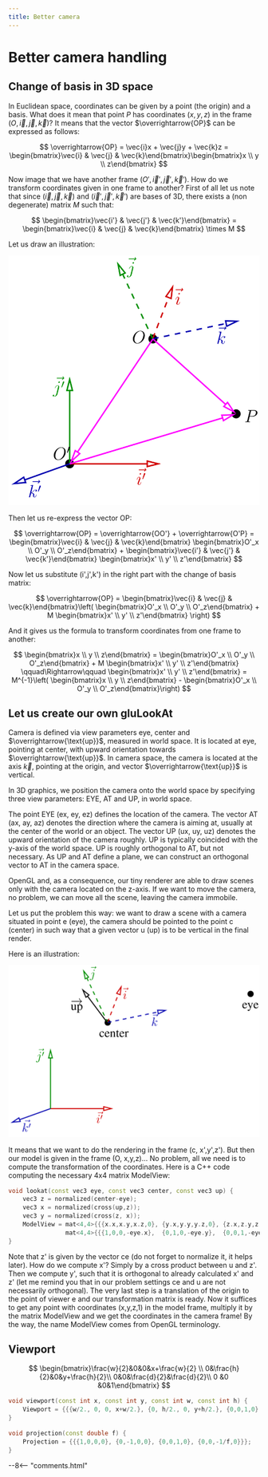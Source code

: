 ```yaml
---
title: Better camera
---
```


# Better camera handling


## Change of basis in 3D space

In Euclidean space, coordinates can be given by a point (the origin) and a basis. What does it mean that point $P$ has coordinates $(x,y,z)$ in the frame $(O, \vec i,\vec j,\vec k)$?
It means that the vector $\overrightarrow{OP}$ can be expressed as follows:

$$
\overrightarrow{OP} = \vec{i}x + \vec{j}y + \vec{k}z = \begin{bmatrix}\vec{i} & \vec{j} & \vec{k}\end{bmatrix}\begin{bmatrix}x \\ y \\ z\end{bmatrix}
$$

Now image that we have another frame $(O', \vec i',\vec j',\vec k')$.
How do we transform coordinates given in one frame to another?
First of all let us note that since $(\vec i,\vec j,\vec k)$ and $(\vec i', \vec j',\vec k')$ are bases of 3D, there exists a (non degenerate) matrix $M$ such that:

$$
\begin{bmatrix}\vec{i'} & \vec{j'} & \vec{k'}\end{bmatrix} =
\begin{bmatrix}\vec{i} & \vec{j} & \vec{k}\end{bmatrix} \times M
$$

Let us draw an illustration:


![](camera/basis_change.svg)

Then let us re-express the vector OP:

$$
\overrightarrow{OP} = \overrightarrow{OO'} + \overrightarrow{O'P} = 
\begin{bmatrix}\vec{i} & \vec{j} & \vec{k}\end{bmatrix}
\begin{bmatrix}O'_x \\ O'_y \\ O'_z\end{bmatrix} + 
\begin{bmatrix}\vec{i'} & \vec{j'} & \vec{k'}\end{bmatrix} 
\begin{bmatrix}x' \\ y' \\ z'\end{bmatrix} 
$$

Now let us substitute (i',j',k') in the right part with the change of basis matrix:


$$
\overrightarrow{OP} =
\begin{bmatrix}\vec{i} & \vec{j} & \vec{k}\end{bmatrix}\left(
\begin{bmatrix}O'_x \\ O'_y \\ O'_z\end{bmatrix} + 
 M \begin{bmatrix}x' \\ y' \\ z'\end{bmatrix} \right)
$$

And it gives us the formula to transform coordinates from one frame to another:



$$
 \begin{bmatrix}x \\ y \\ z\end{bmatrix} = 
\begin{bmatrix}O'_x \\ O'_y \\ O'_z\end{bmatrix} + 
 M \begin{bmatrix}x' \\ y' \\ z'\end{bmatrix} 
 \qquad\Rightarrow\qquad
 \begin{bmatrix}x' \\ y' \\ z'\end{bmatrix}  =
M^{-1}\left( \begin{bmatrix}x \\ y \\ z\end{bmatrix} - \begin{bmatrix}O'_x \\ O'_y \\ O'_z\end{bmatrix}\right)
$$


## Let us create our own gluLookAt

Camera is defined via view parameters $\text{eye}$, $\text{center}$ and $\overrightarrow{\text{up}}$, measured in world space.
It is located at  $\text{eye}$, pointing at $\text{center}$, with upward orientation towards $\overrightarrow{\text{up}}$.
In camera space, the camera is located at the axis $\vec{k}$, pointing at the origin, and vector $\overrightarrow{\text{up}}$ is vertical.


In 3D graphics, we position the camera onto the world space by specifying three view parameters: EYE, AT and UP, in world space.

The point EYE (ex, ey, ez) defines the location of the camera.
The vector AT (ax, ay, az) denotes the direction where the camera is aiming at, usually at the center of the world or an object.
The vector UP (ux, uy, uz) denotes the upward orientation of the camera roughly. UP is typically coincided with the y-axis of the world space. UP is roughly orthogonal to AT, but not necessary. As UP and AT define a plane, we can construct an orthogonal vector to AT in the camera space.



OpenGL and, as a consequence, our tiny renderer are able to draw scenes only with the camera located on the z-axis. If we want to move the camera, no problem, we can move all the scene, leaving the camera immobile.

Let us put the problem this way: we want to draw a scene with a camera situated in point e (eye), the camera should be pointed to the point c (center) in such way that a given vector u (up) is to be vertical in the final render.

Here is an illustration:

![](camera/glulookat.svg)

It means that we want to do the rendering in the frame (c, x',y',z'). But then our model is given in the frame (O, x,y,z)... No problem, all we need is to compute the transformation of the coordinates. Here is a C++ code computing the necessary 4x4 matrix ModelView:


```cpp
void lookat(const vec3 eye, const vec3 center, const vec3 up) {
    vec3 z = normalized(center-eye);
    vec3 x = normalized(cross(up,z));
    vec3 y = normalized(cross(z, x));
    ModelView = mat<4,4>{{{x.x,x.y,x.z,0}, {y.x,y.y,y.z,0}, {z.x,z.y,z.z,0}, {0,0,0,1}}} *
                mat<4,4>{{{1,0,0,-eye.x},  {0,1,0,-eye.y},  {0,0,1,-eye.z},  {0,0,0,1}}};
}
```

Note that z' is given by the vector ce (do not forget to normalize it, it helps later). How do we compute x'? Simply by a cross product between u and z'. Then we compute y', such that it is orthogonal to already calculated x' and z' (let me remind you that in our problem settings ce and u are not necessarily orthogonal). The very last step is a translation of the origin to the point of viewer e and our transformation matrix is ready. Now it suffices to get any point with coordinates (x,y,z,1) in the model frame, multiply it by the matrix ModelView and we get the coordinates in the camera frame! By the way, the name ModelView comes from OpenGL terminology.


## Viewport

$$
\begin{bmatrix}\frac{w}{2}&0&0&x+\frac{w}{2} \\ 0&\frac{h}{2}&0&y+\frac{h}{2}\\ 0&0&\frac{d}{2}&\frac{d}{2}\\ 0 &0 &0&1\end{bmatrix}
$$


```cpp
void viewport(const int x, const int y, const int w, const int h) {
    Viewport = {{{w/2., 0, 0, x+w/2.}, {0, h/2., 0, y+h/2.}, {0,0,1,0}, {0,0,0,1}}};
}
```

```cpp
void projection(const double f) {
    Projection = {{{1,0,0,0}, {0,-1,0,0}, {0,0,1,0}, {0,0,-1/f,0}}};
}
```



--8<-- "comments.html"

